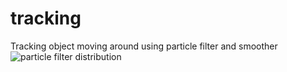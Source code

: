 # tracking
Tracking object moving around using particle filter and smoother
![particle filter distribution](https://github.com/Ryo-Ito/tracking/blob/master/results/filter_dist.gif?raw=true)

